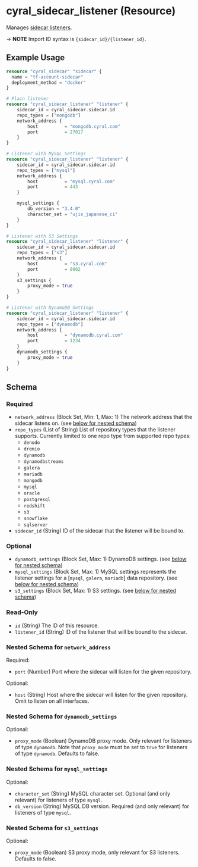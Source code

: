 # cyral_sidecar_listener (Resource)

Manages [sidecar listeners](https://cyral.com/docs/sidecars/sidecar-listeners).

-> **NOTE** Import ID syntax is `{sidecar_id}/{listener_id}`.

## Example Usage

```terraform
resource "cyral_sidecar" "sidecar" {
  name = "tf-account-sidecar"
  deployment_method = "docker"
}

# Plain listener
resource "cyral_sidecar_listener" "listener" {
    sidecar_id = cyral_sidecar.sidecar.id
    repo_types = ["mongodb"]
    network_address {
        host          = "mongodb.cyral.com"
        port          = 27017
    }
}

# Listener with MySQL Settings
resource "cyral_sidecar_listener" "listener" {
    sidecar_id = cyral_sidecar.sidecar.id
    repo_types = ["mysql"]
    network_address {
        host          = "mysql.cyral.com"
        port          = 443
    }

    mysql_settings {
        db_version = "3.4.0"
        character_set = "ujis_japanese_ci"
    }
}

# Listener with S3 Settings
resource "cyral_sidecar_listener" "listener" {
    sidecar_id = cyral_sidecar.sidecar.id
    repo_types = ["s3"]
    network_address {
        host          = "s3.cyral.com"
        port          = 8002
    }
    s3_settings {
        proxy_mode = true
    }
}

# Listener with DynamoDB Settings
resource "cyral_sidecar_listener" "listener" {
    sidecar_id = cyral_sidecar.sidecar.id
    repo_types = ["dynamodb"]
    network_address {
        host          = "dynamodb.cyral.com"
        port          = 1234
    }
    dynamodb_settings {
        proxy_mode = true
    }
}
```

<!-- schema generated by tfplugindocs -->

## Schema

### Required

- `network_address` (Block Set, Min: 1, Max: 1) The network address that the sidecar listens on. (see [below for nested schema](#nestedblock--network_address))
- `repo_types` (List of String) List of repository types that the listener supports. Currently limited to one repo type from supported repo types:
  - `denodo`
  - `dremio`
  - `dynamodb`
  - `dynamodbstreams`
  - `galera`
  - `mariadb`
  - `mongodb`
  - `mysql`
  - `oracle`
  - `postgresql`
  - `redshift`
  - `s3`
  - `snowflake`
  - `sqlserver`
- `sidecar_id` (String) ID of the sidecar that the listener will be bound to.

### Optional

- `dynamodb_settings` (Block Set, Max: 1) DynamoDB settings. (see [below for nested schema](#nestedblock--dynamodb_settings))
- `mysql_settings` (Block Set, Max: 1) MySQL settings represents the listener settings for a [`mysql`, `galera`, `mariadb`] data repository. (see [below for nested schema](#nestedblock--mysql_settings))
- `s3_settings` (Block Set, Max: 1) S3 settings. (see [below for nested schema](#nestedblock--s3_settings))

### Read-Only

- `id` (String) The ID of this resource.
- `listener_id` (String) ID of the listener that will be bound to the sidecar.

<a id="nestedblock--network_address"></a>

### Nested Schema for `network_address`

Required:

- `port` (Number) Port where the sidecar will listen for the given repository.

Optional:

- `host` (String) Host where the sidecar will listen for the given repository. Omit to listen on all interfaces.

<a id="nestedblock--dynamodb_settings"></a>

### Nested Schema for `dynamodb_settings`

Optional:

- `proxy_mode` (Boolean) DynamoDB proxy mode. Only relevant for listeners of type `dynamodb`. Note that `proxy_mode` must be set to `true` for listeners of type `dynamodb`. Defaults to false.

<a id="nestedblock--mysql_settings"></a>

### Nested Schema for `mysql_settings`

Optional:

- `character_set` (String) MySQL character set. Optional (and only relevant) for listeners of type `mysql`.
- `db_version` (String) MySQL DB version. Required (and only relevant) for listeners of type `mysql`.

<a id="nestedblock--s3_settings"></a>

### Nested Schema for `s3_settings`

Optional:

- `proxy_mode` (Boolean) S3 proxy mode, only relevant for S3 listeners. Defaults to false.
